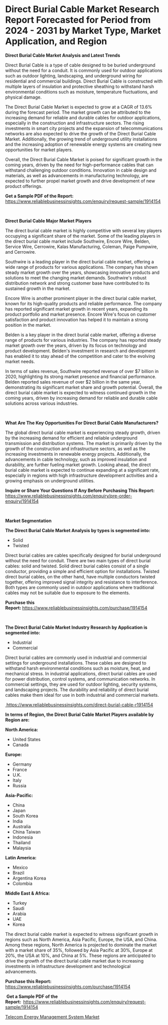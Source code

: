 <p><h1>Direct Burial Cable Market Research Report Forecasted for Period from 2024 -  2031 by Market Type, Market Application, and Region</h1></p><p><strong>Direct Burial Cable Market Analysis and Latest Trends</strong></p>
<p><p>Direct Burial Cable is a type of cable designed to be buried underground without the need for a conduit. It is commonly used for outdoor applications such as outdoor lighting, landscaping, and underground wiring for residential and commercial buildings. Direct Burial Cable is constructed with multiple layers of insulation and protective sheathing to withstand harsh environmental conditions such as moisture, temperature fluctuations, and physical damage.</p><p>The Direct Burial Cable Market is expected to grow at a CAGR of 13.6% during the forecast period. The market growth can be attributed to the increasing demand for reliable and durable cables for outdoor applications, especially in the construction and infrastructure sectors. The rising investments in smart city projects and the expansion of telecommunications networks are also expected to drive the growth of the Direct Burial Cable Market. Additionally, the growing trend of underground utility installations and the increasing adoption of renewable energy systems are creating new opportunities for market players.</p><p>Overall, the Direct Burial Cable Market is poised for significant growth in the coming years, driven by the need for high-performance cables that can withstand challenging outdoor conditions. Innovation in cable design and materials, as well as advancements in manufacturing technology, are expected to further propel market growth and drive development of new product offerings.</p></p>
<p><strong>Get a Sample PDF of the Report:&nbsp;</strong> <a href="https://www.reliablebusinessinsights.com/enquiry/request-sample/1914154">https://www.reliablebusinessinsights.com/enquiry/request-sample/1914154</a></p>
<p>&nbsp;</p>
<p><strong>Direct Burial Cable Major Market Players</strong></p>
<p><p>The direct burial cable market is highly competitive with several key players occupying a significant share of the market. Some of the leading players in the direct burial cable market include Southwire, Encore Wire, Belden, Service Wire, Cerrowire, Kalas Manufacturing, Coleman, Paige Pumpwire, and Cerrowire.</p><p>Southwire is a leading player in the direct burial cable market, offering a wide range of products for various applications. The company has shown steady market growth over the years, showcasing innovative products and solutions to meet the changing market demands. Southwire's robust distribution network and strong customer base have contributed to its sustained growth in the market.</p><p>Encore Wire is another prominent player in the direct burial cable market, known for its high-quality products and reliable performance. The company has reported significant market growth in recent years, expanding its product portfolio and market presence. Encore Wire's focus on customer satisfaction and product innovation has helped it to maintain a strong position in the market.</p><p>Belden is a key player in the direct burial cable market, offering a diverse range of products for various industries. The company has reported steady market growth over the years, driven by its focus on technology and product development. Belden's investment in research and development has enabled it to stay ahead of the competition and cater to the evolving market needs.</p><p>In terms of sales revenue, Southwire reported revenue of over $7 billion in 2020, highlighting its strong market presence and financial performance. Belden reported sales revenue of over $2 billion in the same year, demonstrating its significant market share and growth potential. Overall, the direct burial cable market is expected to witness continued growth in the coming years, driven by increasing demand for reliable and durable cable solutions across various industries.</p></p>
<p>&nbsp;</p>
<p><strong>What Are The Key Opportunities For Direct Burial Cable Manufacturers?</strong></p>
<p><p>The global direct burial cable market is experiencing steady growth, driven by the increasing demand for efficient and reliable underground transmission and distribution systems. The market is primarily driven by the growth of the construction and infrastructure sectors, as well as the increasing investments in renewable energy projects. Additionally, the advancements in cable technology, such as improved insulation and durability, are further fueling market growth. Looking ahead, the direct burial cable market is expected to continue expanding at a significant rate, especially in regions with high infrastructure development activities and a growing emphasis on underground utilities.</p></p>
<p><strong>Inquire or Share Your Questions If Any Before Purchasing This Report:</strong> <a href="https://www.reliablebusinessinsights.com/enquiry/pre-order-enquiry/1914154">https://www.reliablebusinessinsights.com/enquiry/pre-order-enquiry/1914154</a></p>
<p>&nbsp;</p>
<p><strong>Market Segmentation</strong></p>
<p><strong>The Direct Burial Cable Market Analysis by types is segmented into:</strong></p>
<p><ul><li>Solid</li><li>Twisted</li></ul></p>
<p><p>Direct burial cables are cables specifically designed for burial underground without the need for conduit. There are two main types of direct burial cables: solid and twisted. Solid direct burial cables consist of a single conductor, providing a simple and efficient option for installations. Twisted direct burial cables, on the other hand, have multiple conductors twisted together, offering improved signal integrity and resistance to interference. Both types are commonly used in outdoor applications where traditional cables may not be suitable due to exposure to the elements.</p></p>
<p><strong>Purchase this Report:&nbsp;</strong><a href="https://www.reliablebusinessinsights.com/purchase/1914154">https://www.reliablebusinessinsights.com/purchase/1914154</a></p>
<p>&nbsp;</p>
<p><strong>The Direct Burial Cable Market Industry Research by Application is segmented into:</strong></p>
<p><ul><li>Industrial</li><li>Commercial</li></ul></p>
<p><p>Direct burial cables are commonly used in industrial and commercial settings for underground installations. These cables are designed to withstand harsh environmental conditions such as moisture, heat, and mechanical stress. In industrial applications, direct burial cables are used for power distribution, control systems, and communication networks. In commercial settings, they are used for outdoor lighting, security systems, and landscaping projects. The durability and reliability of direct burial cables make them ideal for use in both industrial and commercial markets.</p></p>
<p><a href="https://www.reliablebusinessinsights.com/direct-burial-cable-r1914154">&nbsp;https://www.reliablebusinessinsights.com/direct-burial-cable-r1914154</a></p>
<p><strong>In terms of Region, the Direct Burial Cable Market Players available by Region are:</strong></p>
<p>
    <p> <strong> North America: </strong>
        <ul>
            <li>United States</li>
            <li>Canada</li>
        </ul>
        </p> 
    <p> <strong> Europe: </strong>
        <ul>
            <li>Germany</li>
            <li>France</li>
            <li>U.K.</li>
            <li>Italy</li>
            <li>Russia</li>
        </ul>
        </p> 
    <p> <strong> Asia-Pacific: </strong>
        <ul>
            <li>China</li>
            <li>Japan</li>
            <li>South Korea</li>
            <li>India</li>
            <li>Australia</li>
            <li>China Taiwan</li>
            <li>Indonesia</li>
            <li>Thailand</li>
            <li>Malaysia</li>
        </ul>
        </p> 
    <p> <strong> Latin America: </strong>
        <ul>
            <li>Mexico</li>
            <li>Brazil</li>
            <li>Argentina Korea</li>
            <li>Colombia</li>
        </ul>
        </p> 
    <p> <strong> Middle East & Africa: </strong>
        <ul>
            <li>Turkey</li>
            <li>Saudi</li>
            <li>Arabia</li>
            <li>UAE</li>
            <li>Korea</li>
        </ul>
    </p>
    </p>
<p><p>The direct burial cable market is expected to witness significant growth in regions such as North America, Asia Pacific, Europe, the USA, and China. Among these regions, North America is projected to dominate the market with a market share of 35%, followed by Asia Pacific at 30%, Europe at 20%, the USA at 10%, and China at 5%. These regions are anticipated to drive the growth of the direct burial cable market due to increasing investments in infrastructure development and technological advancements.</p></p>
<p><strong>Purchase this Report: </strong><a href="https://www.reliablebusinessinsights.com/purchase/1914154">https://www.reliablebusinessinsights.com/purchase/1914154</a></p>
<p>&nbsp;<strong>Get a Sample PDF of the Report:&nbsp;&nbsp;</strong><a href="https://www.reliablebusinessinsights.com/enquiry/request-sample/1914154">https://www.reliablebusinessinsights.com/enquiry/request-sample/1914154</a></p>
<p><strong></strong></p>
<p><p><a href="https://github.com/tamvrosiya/Market-Research-Report-List-5/blob/main/telecom-energy-management-system-market.md">Telecom Energy Management System Market</a></p></p>